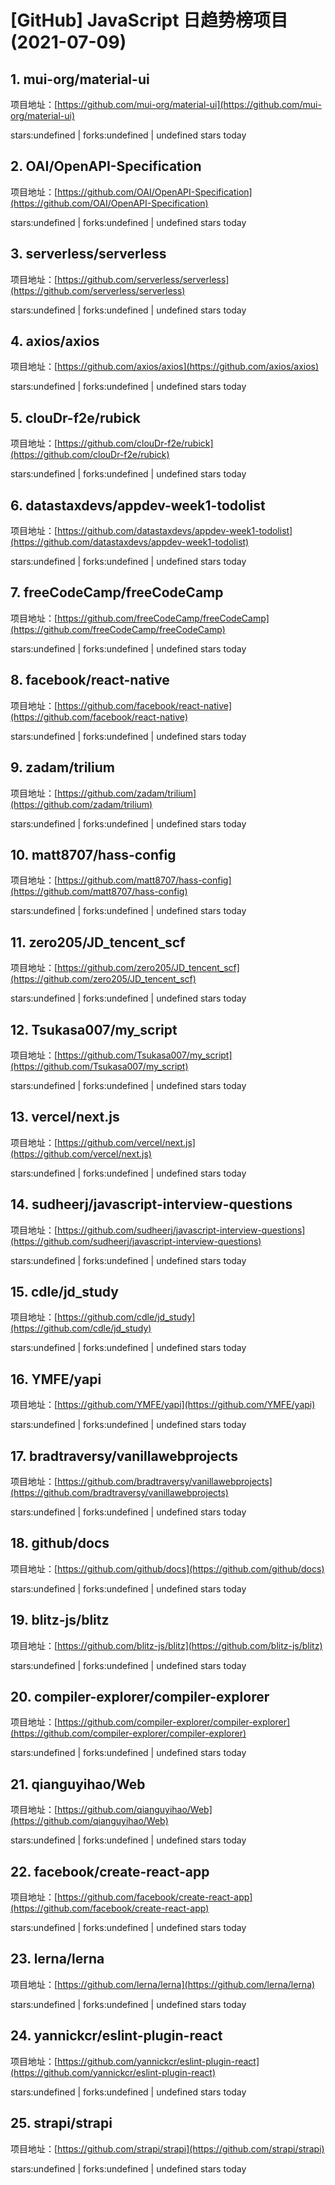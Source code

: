 # [GitHub] JavaScript 日趋势榜项目(2021-07-09)

## 1. mui-org/material-ui 

项目地址：[https://github.com/mui-org/material-ui](https://github.com/mui-org/material-ui)

stars:undefined | forks:undefined | undefined stars today 



## 2. OAI/OpenAPI-Specification 

项目地址：[https://github.com/OAI/OpenAPI-Specification](https://github.com/OAI/OpenAPI-Specification)

stars:undefined | forks:undefined | undefined stars today 



## 3. serverless/serverless 

项目地址：[https://github.com/serverless/serverless](https://github.com/serverless/serverless)

stars:undefined | forks:undefined | undefined stars today 



## 4. axios/axios 

项目地址：[https://github.com/axios/axios](https://github.com/axios/axios)

stars:undefined | forks:undefined | undefined stars today 



## 5. clouDr-f2e/rubick 

项目地址：[https://github.com/clouDr-f2e/rubick](https://github.com/clouDr-f2e/rubick)

stars:undefined | forks:undefined | undefined stars today 



## 6. datastaxdevs/appdev-week1-todolist 

项目地址：[https://github.com/datastaxdevs/appdev-week1-todolist](https://github.com/datastaxdevs/appdev-week1-todolist)

stars:undefined | forks:undefined | undefined stars today 



## 7. freeCodeCamp/freeCodeCamp 

项目地址：[https://github.com/freeCodeCamp/freeCodeCamp](https://github.com/freeCodeCamp/freeCodeCamp)

stars:undefined | forks:undefined | undefined stars today 



## 8. facebook/react-native 

项目地址：[https://github.com/facebook/react-native](https://github.com/facebook/react-native)

stars:undefined | forks:undefined | undefined stars today 



## 9. zadam/trilium 

项目地址：[https://github.com/zadam/trilium](https://github.com/zadam/trilium)

stars:undefined | forks:undefined | undefined stars today 



## 10. matt8707/hass-config 

项目地址：[https://github.com/matt8707/hass-config](https://github.com/matt8707/hass-config)

stars:undefined | forks:undefined | undefined stars today 



## 11. zero205/JD_tencent_scf 

项目地址：[https://github.com/zero205/JD_tencent_scf](https://github.com/zero205/JD_tencent_scf)

stars:undefined | forks:undefined | undefined stars today 



## 12. Tsukasa007/my_script 

项目地址：[https://github.com/Tsukasa007/my_script](https://github.com/Tsukasa007/my_script)

stars:undefined | forks:undefined | undefined stars today 



## 13. vercel/next.js 

项目地址：[https://github.com/vercel/next.js](https://github.com/vercel/next.js)

stars:undefined | forks:undefined | undefined stars today 



## 14. sudheerj/javascript-interview-questions 

项目地址：[https://github.com/sudheerj/javascript-interview-questions](https://github.com/sudheerj/javascript-interview-questions)

stars:undefined | forks:undefined | undefined stars today 



## 15. cdle/jd_study 

项目地址：[https://github.com/cdle/jd_study](https://github.com/cdle/jd_study)

stars:undefined | forks:undefined | undefined stars today 



## 16. YMFE/yapi 

项目地址：[https://github.com/YMFE/yapi](https://github.com/YMFE/yapi)

stars:undefined | forks:undefined | undefined stars today 



## 17. bradtraversy/vanillawebprojects 

项目地址：[https://github.com/bradtraversy/vanillawebprojects](https://github.com/bradtraversy/vanillawebprojects)

stars:undefined | forks:undefined | undefined stars today 



## 18. github/docs 

项目地址：[https://github.com/github/docs](https://github.com/github/docs)

stars:undefined | forks:undefined | undefined stars today 



## 19. blitz-js/blitz 

项目地址：[https://github.com/blitz-js/blitz](https://github.com/blitz-js/blitz)

stars:undefined | forks:undefined | undefined stars today 



## 20. compiler-explorer/compiler-explorer 

项目地址：[https://github.com/compiler-explorer/compiler-explorer](https://github.com/compiler-explorer/compiler-explorer)

stars:undefined | forks:undefined | undefined stars today 



## 21. qianguyihao/Web 

项目地址：[https://github.com/qianguyihao/Web](https://github.com/qianguyihao/Web)

stars:undefined | forks:undefined | undefined stars today 



## 22. facebook/create-react-app 

项目地址：[https://github.com/facebook/create-react-app](https://github.com/facebook/create-react-app)

stars:undefined | forks:undefined | undefined stars today 



## 23. lerna/lerna 

项目地址：[https://github.com/lerna/lerna](https://github.com/lerna/lerna)

stars:undefined | forks:undefined | undefined stars today 



## 24. yannickcr/eslint-plugin-react 

项目地址：[https://github.com/yannickcr/eslint-plugin-react](https://github.com/yannickcr/eslint-plugin-react)

stars:undefined | forks:undefined | undefined stars today 



## 25. strapi/strapi 

项目地址：[https://github.com/strapi/strapi](https://github.com/strapi/strapi)

stars:undefined | forks:undefined | undefined stars today 



